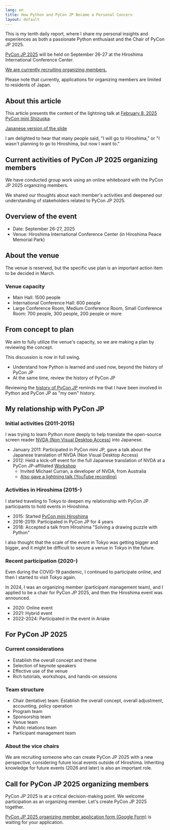 ```yaml
---
lang: en
title: How Python and PyCon JP Became a Personal Concern
layout: default
---
```


This is my tenth daily report, where I share my personal insights and experiences as both a passionate Python enthusiast and the Chair of PyCon JP 2025.

[PyCon JP 2025](https://2025.pycon.jp/) will be held on September 26-27 at the Hiroshima International Conference Center.

[We are currently recruiting organizing members.](https://forms.gle/7irqYKhZVj7AY7LfA)

Please note that currently, applications for organizing members are limited to residents of Japan.

## About this article

This article presents the content of the lightning talk at [February 8, 2025 PyCon mini Shizuoka](https://shizuoka.pycon.jp/2024-continue/info).

<script async class="docswell-embed" src="https://www.docswell.com/assets/libs/docswell-embed/docswell-embed.min.js" data-src="https://www.docswell.com/slide/5XEGGN/embed" data-aspect="0.5625"></script>

[Japanese version of the slide](https://www.docswell.com/s/nishimotz/5XEGGN-2025-02-08-174547)

I am delighted to hear that many people said, "I will go to Hiroshima," or "I wasn't planning to go to Hiroshima, but now I want to."

## Current activities of PyCon JP 2025 organizing members

We have conducted group work using an online whiteboard with the PyCon JP 2025 organizing members.

We shared our thoughts about each member's activities and deepened our understanding of stakeholders related to PyCon JP 2025.

## Overview of the event

- Date: September 26-27, 2025
- Venue: Hiroshima International Conference Center (in Hiroshima Peace Memorial Park)

## About the venue

The venue is reserved, but the specific use plan is an important action item to be decided in March.

### Venue capacity

- Main Hall: 1500 people
- International Conference Hall: 600 people
- Large Conference Room, Medium Conference Room, Small Conference Room: 700 people, 300 people, 200 people or more

## From concept to plan

We aim to fully utilize the venue's capacity, so we are making a plan by reviewing the concept.

This discussion is now in full swing.

- Understand how Python is learned and used now, beyond the history of PyCon JP
- At the same time, review the history of PyCon JP

Reviewing the [history of PyCon JP](https://www.pycon.jp/organizer/) reminds me that I have been involved in Python and PyCon JP as "my own" history.

## My relationship with PyCon JP

### Initial activities (2011-2015)

I was trying to learn Python more deeply to help translate the open-source screen reader [NVDA (Non Visual Desktop Access)](https://www.nvaccess.org/) into Japanese.

- January 2011: Participated in PyCon mini JP, gave a talk about the Japanese translation of NVDA (Non Visual Desktop Access)
- 2012: Held a kick-off event for the full Japanese translation of NVDA at a PyCon JP-affiliated [Workshop](https://workshop.nvda.jp/)
  - Invited Michael Curran, a developer of NVDA, from Australia
  - [Also gave a lightning talk (YouTube recording)](https://www.youtube.com/live/FDOrCsJ76lM?si=8bdcj2gjTApguA56&t=411)

### Activities in Hiroshima (2015-)

I started traveling to Tokyo to deepen my relationship with PyCon JP participants to hold events in Hiroshima.

- 2015: Started [PyCon mini Hiroshima](https://hiroshima.pycon.jp/2015/)
- 2016-2019: Participated in PyCon JP for 4 years
- 2018: Accepted a talk from Hiroshima "Solving a drawing puzzle with Python"

I also thought that the scale of the event in Tokyo was getting bigger and bigger, and it might be difficult to secure a venue in Tokyo in the future.

### Recent participation (2020-)

Even during the COVID-19 pandemic, I continued to participate online, and then I started to visit Tokyo again.

In 2024, I was an organizing member (participant management team), and I applied to be a chair for PyCon JP 2025, and then the Hiroshima event was announced.

- 2020: Online event
- 2021: Hybrid event
- 2022-2024: Participated in the event in Ariake

## For PyCon JP 2025

### Current considerations

- Establish the overall concept and theme
- Selection of keynote speakers
- Effective use of the venue
- Rich tutorials, workshops, and hands-on sessions

### Team structure

- Chair (tentative) team: Establish the overall concept, overall adjustment, accounting, policy operation
- Program team
- Sponsorship team
- Venue team
- Public relations team
- Participant management team

### About the vice chairs

We are recruiting someone who can create PyCon JP 2025 with a new perspective, considering future local events outside of Hiroshima. Inheriting knowledge for future events (2026 and later) is also an important role.

## Call for PyCon JP 2025 organizing members

PyCon JP 2025 is at a critical decision-making point. We welcome participation as an organizing member. Let's create PyCon JP 2025 together.

[PyCon JP 2025 organizing member application form (Google Form)](https://forms.gle/7irqYKhZVj7AY7LfA) is waiting for your application.
